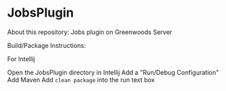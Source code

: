 # JobsPlugin
About this repository:
Jobs plugin on Greenwoods Server

Build/Package Instructions:

For Intellij

Open the JobsPlugin directory in Intellij
Add a "Run/Debug Configuration"
Add Maven
Add ```clean package``` into the run text box
